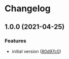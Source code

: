 # Changelog

## 1.0.0 (2021-04-25)


### Features

* initial version ([80d97c0](https://www.github.com/AlbertHernandez/insomnia-ocean-dark-theme/commit/80d97c032dced7531cffe229a56bd23fab349e02))
